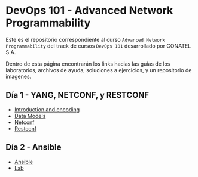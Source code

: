 # DevOps 101 - Advanced Network Programmability

Este es el repositorio correspondiente al curso `Advanced Network Programmability` del track de cursos `DevOps 101` desarrollado por CONATEL S.A.

Dentro de esta página encontrarán los links hacias las guías de los laboratorios, archivos de ayuda, soluciones a ejercicios, y un repositorio de imagenes.

## Día 1 - YANG, NETCONF, y RESTCONF

- [Introduction and encoding](<./dia_1/1\ -\ Introduction\ and\ encoding.md>)
- [Data Models](<./dia_1/2\ -\ Data\ Models.md>)
- [Netconf](<./dia_1/3\ -\ Netconf.md>)
- [Restconf](<./dia_1/4\ -\ Restconf.md>)

## Día 2 - Ansible

- [Ansible](./guias/dia_2/guias/02_ansible.md)
- [Lab](./ansible_lab/dia_2/ansible_lab/README.md)
